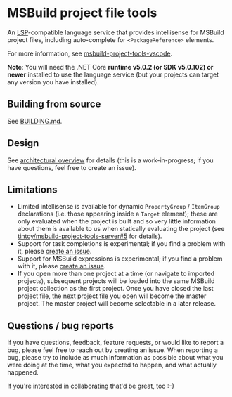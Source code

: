 # MSBuild project file tools

An [LSP](https://github.com/Microsoft/language-server-protocol)-compatible language service that provides intellisense for MSBuild project files, including auto-complete for `<PackageReference>` elements.

For more information, see [msbuild-project-tools-vscode](https://github.com/tintoy/msbuild-project-tools-vscode).

**Note**: You will need the .NET Core **runtime v5.0.2 (or SDK v5.0.102) or newer** installed to use the language service (but your projects can target any version you have installed).

## Building from source

See [BUILDING.md](docs/BUILDING.md).

## Design

See [architectural overview](docs/architecture/overview.md) for details (this is a work-in-progress; if you have questions, feel free to create an issue).

## Limitations

* Limited intellisense is available for dynamic `PropertyGroup` / `ItemGroup` declarations (i.e. those appearing inside a `Target` element); these are only evaluated when the project is built and so very little information about them is available to us when statically evaluating the project (see [tintoy/msbuild-project-tools-server#5](https://github.com/tintoy/msbuild-project-tools-server/issues/5#issuecomment-383352512) for details).
* Support for task completions is experimental; if you find a problem with it, please [create an issue](https://github.com/tintoy/msbuild-project-tools-server/issues/new).
* Support for MSBuild expressions is experimental; if you find a problem with it, please [create an issue](https://github.com/tintoy/msbuild-project-tools-server/issues/new).
* If you open more than one project at a time (or navigate to imported projects), subsequent projects will be loaded into the same MSBuild project collection as the first project. Once you have closed the last project file, the next project file you open will become the master project. The master project will become selectable in a later release.

## Questions / bug reports

If you have questions, feedback, feature requests, or would like to report a bug, please feel free to reach out by creating an issue. When reporting a bug, please try to include as much information as possible about what you were doing at the time, what you expected to happen, and what actually happened.

If you're interested in collaborating that'd be great, too :-)
